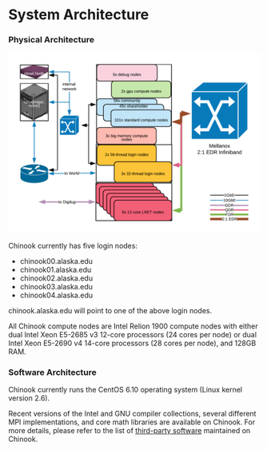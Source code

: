 # System Architecture

### Physical Architecture

![](../.gitbook/assets/unnamed.png)

Chinook currently has five login nodes:

* chinook00.alaska.edu
* chinook01.alaska.edu
* chinook02.alaska.edu
* chinook03.alaska.edu
* chinook04.alaska.edu

chinook.alaska.edu will point to one of the above login nodes.

All Chinook compute nodes are Intel Relion 1900 compute nodes with either dual Intel Xeon E5-2685 v3 12-core processors \(24 cores per node\) or dual Intel Xeon E5-2690 v4 14-core processors \(28 cores per node\), and 128GB RAM.

### Software Architecture <a id="software-architecture"></a>

Chinook currently runs the CentOS 6.10 operating system \(Linux kernel version 2.6\).

Recent versions of the Intel and GNU compiler collections, several different MPI implementations, and core math libraries are available on Chinook. For more details, please refer to the list of [third-party software](../third-party-software/third-party-software.md) maintained on Chinook.


